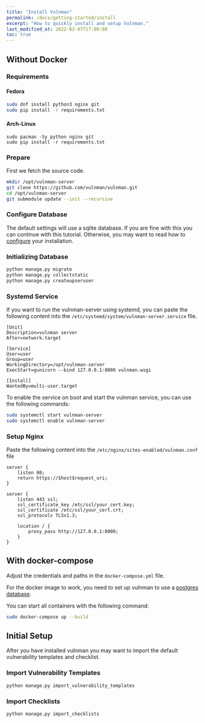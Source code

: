 ```yaml
---
title: "Install Vulnman"
permalink: /docs/getting-started/install
excerpt: "How to quickly install and setup Vulnman."
last_modified_at: 2022-03-07T17:00:00
toc: true
---
```


## Without Docker

### Requirements

#### Fedora
```bash
sudo dnf install python3 nginx git
sudo pip install -r requirements.txt
```

#### Arch-Linux

```
sudo pacman -Sy python nginx git
sudo pip install -r requirements.txt
```

### Prepare
First we fetch the source code.

```bash
mkdir /opt/vulnman-server
git clone https://github.com/vulnman/vulnman.git
cd /opt/vulnman-server
git submodule update --init --recursive
```


### Configure Database
The default settings will use a sqlite database.
If you are fine with this you can continue with this tutorial.
Otherwise, you may want to read how to [configure](/docs/getting-started/configuration) your installation.


### Initializing Database
```bash
python manage.py migrate
python manage.py collectstatic
python manage.py createupseruser
```

### Systemd Service
If you want to run the vulnman-server using systemd, you can paste the following
content into the `/etc/systemd/system/vulnman-server.service` file.

```
[Unit]
Description=vulnman server
After=network.target

[Service]
User=user
Group=user
WorkingDirectory=/opt/vulnman-server
ExecStart=gunicorn --bind 127.0.0.1:8000 vulnman.wsgi

[Install]
WantedBy=multi-user.target
```

To enable the service on boot and start the vulnman service, you can use the following commands:

```bash
sudo systemctl start vulnman-server
sudo systemctl enable vulnman-server
```

### Setup Nginx

Paste the following content into the `/etc/nginx/sites-enabled/vulnman.conf` file

```
server {
    listen 80;
    return https://$host$request_uri;
}

server {
    listen 443 ssl;
    ssl_certificate_key /etc/ssl/your_cert.key;
    ssl_certificate /etc/ssl/your_cert.crt;
    ssl_protocols TLSv1.3;

    location / {
        proxy_pass http://127.0.0.1:8000;
    }
}
```

## With docker-compose

Adjust the credentials and paths in the `docker-compose.yml` file.

For the docker image to work, you need to set up vulnman to use a [postgres database](/docs/getting-started/configuration#postgresql).



You can start all containers with the following command:

```bash
sudo docker-compose up --build
```


## Initial Setup
After you have installed vulnman you may want to import the default vulnerability templates and checklist.

### Import Vulnerability Templates
```bash
python manage.py import_vulnerability_templates
```

### Import Checklists
```bash
python manage.py import_checklists
```